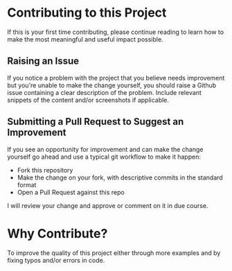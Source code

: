 # Contributing to this Project

If this is your first time contributing, please continue reading to learn how to make the most meaningful and useful impact possible.

## Raising an Issue

If you notice a problem with the project that you believe needs improvement
but you're unable to make the change yourself, you should raise a Github issue
containing a clear description of the problem. Include relevant snippets of
the content and/or screenshots if applicable. 
## Submitting a Pull Request to Suggest an Improvement

If you see an opportunity for improvement and can make the change yourself go
ahead and use a typical git workflow to make it happen:

* Fork this repository
* Make the change on your fork, with descriptive commits in the standard format
* Open a Pull Request against this repo

I will review your change and approve or comment on it in due
course.

# Why Contribute?

To improve the quality of this project either through more examples and by fixing typos and/or errors in code.
